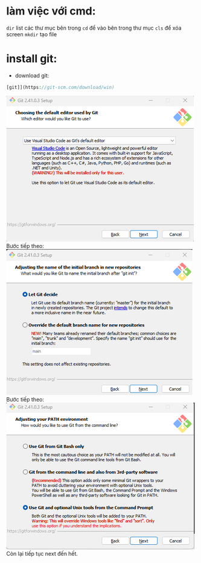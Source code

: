 # làm việc với cmd:

`dir` list các thư mục bên trong
`cd` để vào bên trong thư mục
`cls` để xóa screen
`mkdir` tạo file
# install git:
- download git:
```php
[git]](https://git-scm.com/download/win)
```
![Các bước cài đặt git](https://github.com/nguyenhason1995/research-devops/blob/main/git/image/Screenshot_1.png) 
Bước tiếp theo:
![Các bước cài đặt git](https://github.com/nguyenhason1995/research-devops/blob/main/git/image/Screenshot_2.png) 
Bước tiếp theo:
![Các bước cài đặt git](https://github.com/nguyenhason1995/research-devops/blob/main/git/image/Screenshot_3.png) 
Còn lại tiếp tục next đến hết.
